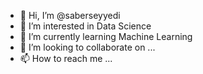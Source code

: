 - 👋 Hi, I’m @saberseyyedi
- 👀 I’m interested in Data Science
- 🌱 I’m currently learning Machine Learning
- 💞️ I’m looking to collaborate on ...
- 📫 How to reach me ...

<!---
saberseyyedi/saberseyyedi is a ✨ special ✨ repository because its `README.md` (this file) appears on your GitHub profile.
You can click the Preview link to take a look at your changes.
--->
